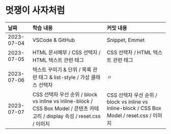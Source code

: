 # 멋쟁이 사자처럼

| 날짜       | 학습 내용                                                                                                                    | 커밋 내용                                                                                   |
| :--------- | :--------------------------------------------------------------------------------------------------------------------------- | :------------------------------------------------------------------------------------------ |
| 2023-07-04 | VSCode & GitHub                                                                                                              | Snippet, Emmet                                                                              |
| 2023-07-05 | HTML 문서해부 / CSS 선택자 / HTML 텍스트 관련 태그                                                                           | CSS 선택자 / HTML 텍스트 관련 태그                                                          |
| 2023-07-06 | 텍스트 꾸미기 & 단위 / 목록 관련 태그 & list-style / 가상 클래스 선택자                                                      | 〃                                                                                          |
| 2023-07-07 | CSS 선택자 우선 순위 / block vs inline vs inline-block / CSS Box Model / 콘텐츠 카테고리 / display 속성 / reset.css / 이미지 | CSS 선택자 우선 순위 / block vs inline vs inline-block / CSS Box Model / reset.css / 이미지 |
